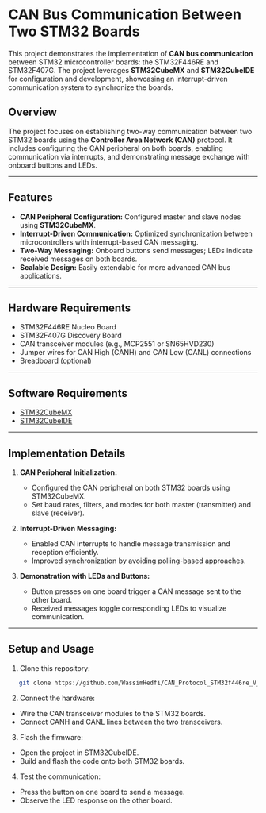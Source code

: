# CAN Bus Communication Between Two STM32 Boards

This project demonstrates the implementation of **CAN bus communication** between STM32 microcontroller boards: the STM32F446RE and STM32F407G. The project leverages **STM32CubeMX** and **STM32CubeIDE** for configuration and development, showcasing an interrupt-driven communication system to synchronize the boards.

## Overview
The project focuses on establishing two-way communication between two STM32 boards using the **Controller Area Network (CAN)** protocol. It includes configuring the CAN peripheral on both boards, enabling communication via interrupts, and demonstrating message exchange with onboard buttons and LEDs.

---

## Features
- **CAN Peripheral Configuration:** Configured master and slave nodes using **STM32CubeMX**.
- **Interrupt-Driven Communication:** Optimized synchronization between microcontrollers with interrupt-based CAN messaging.
- **Two-Way Messaging:** Onboard buttons send messages; LEDs indicate received messages on both boards.
- **Scalable Design:** Easily extendable for more advanced CAN bus applications.

---

## Hardware Requirements
- STM32F446RE Nucleo Board
- STM32F407G Discovery Board
- CAN transceiver modules (e.g., MCP2551 or SN65HVD230)
- Jumper wires for CAN High (CANH) and CAN Low (CANL) connections
- Breadboard (optional)

---

## Software Requirements
- [STM32CubeMX](https://www.st.com/en/development-tools/stm32cubemx.html)
- [STM32CubeIDE](https://www.st.com/en/development-tools/stm32cubeide.html)

---

## Implementation Details

1. **CAN Peripheral Initialization:**
   - Configured the CAN peripheral on both STM32 boards using STM32CubeMX.
   - Set baud rates, filters, and modes for both master (transmitter) and slave (receiver).

2. **Interrupt-Driven Messaging:**
   - Enabled CAN interrupts to handle message transmission and reception efficiently.
   - Improved synchronization by avoiding polling-based approaches.

3. **Demonstration with LEDs and Buttons:**
   - Button presses on one board trigger a CAN message sent to the other board.
   - Received messages toggle corresponding LEDs to visualize communication.

---

## Setup and Usage

1. Clone this repository:
```bash
   git clone https://github.com/WassimHedfi/CAN_Protocol_STM32f446re_V_STM32f407G
```

2. Connect the hardware:
  * Wire the CAN transceiver modules to the STM32 boards.
  * Connect CANH and CANL lines between the two transceivers.
3. Flash the firmware:
  * Open the project in STM32CubeIDE.
  * Build and flash the code onto both STM32 boards.

4. Test the communication:
  * Press the button on one board to send a message.
  * Observe the LED response on the other board.
